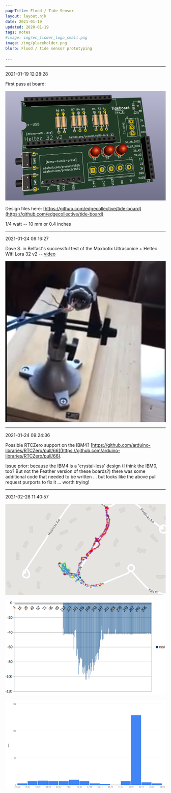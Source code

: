 ```yaml
---
pageTitle: Flood / Tide Sensor
layout: layout.njk
date: 2021-01-19
updated: 2020-01-19
tags: notes
#image: img/ec_flower_logo_small.png
image: /img/placeholder.png
blurb: Flood / tide sensor prototyping

---
```


---
2021-01-19 12:28:28

First pass at board:

![](/img/flood/tideboard.png)

Design files here: [https://github.com/edgecollective/tide-board](https://github.com/edgecollective/tide-board)

1/4 watt -- 10 mm or 0.4 inches 

---
2021-01-24 09:16:27

Dave S. in Belfast's successful test of the Maxbotix Ultrasonice + Heltec Wifi Lora 32 v2 -- [video](https://youtu.be/KpKlBCJnksk)

![](/img/flood/heltec_maxbotix.png)

---
2021-01-24 09:24:36

Possible RTCZero support on the IBM4? [https://github.com/arduino-libraries/RTCZero/pull/66](https://github.com/arduino-libraries/RTCZero/pull/66).

Issue prior: because the IBM4 is a 'crystal-less' design (I think the IBM0, too? But not the Feather version of these boards?) there was some additional code that needed to be written ... but looks like the above pull request purports to fix it ... worth trying!

---
2021-02-28 11:40:57

![](/img/alt-server/belfast_gps.png)

![](/img/alt-server/belfast_rssi.png)

![](/img/alt-server/belfast_rssi_histogram.png)



